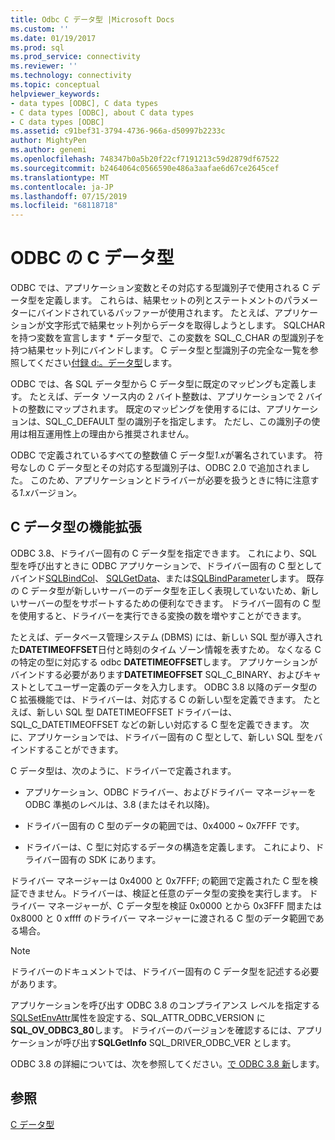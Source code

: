 ```yaml
---
title: Odbc C データ型 |Microsoft Docs
ms.custom: ''
ms.date: 01/19/2017
ms.prod: sql
ms.prod_service: connectivity
ms.reviewer: ''
ms.technology: connectivity
ms.topic: conceptual
helpviewer_keywords:
- data types [ODBC], C data types
- C data types [ODBC], about C data types
- C data types [ODBC]
ms.assetid: c91bef31-3794-4736-966a-d50997b2233c
author: MightyPen
ms.author: genemi
ms.openlocfilehash: 748347b0a5b20f22cf7191213c59d2879df67522
ms.sourcegitcommit: b2464064c0566590e486a3aafae6d67ce2645cef
ms.translationtype: MT
ms.contentlocale: ja-JP
ms.lasthandoff: 07/15/2019
ms.locfileid: "68118718"
---
```

# <a name="c-data-types-in-odbc"></a>ODBC の C データ型
ODBC では、アプリケーション変数とその対応する型識別子で使用される C データ型を定義します。 これらは、結果セットの列とステートメントのパラメーターにバインドされているバッファーが使用されます。 たとえば、アプリケーションが文字形式で結果セット列からデータを取得しようとします。 SQLCHAR を持つ変数を宣言します * データ型で、この変数を SQL_C_CHAR の型識別子を持つ結果セット列にバインドします。 C データ型と型識別子の完全な一覧を参照してください[付録 d:。データ型](../../../odbc/reference/appendixes/appendix-d-data-types.md)します。  
  
 ODBC では、各 SQL データ型から C データ型に既定のマッピングも定義します。 たとえば、データ ソース内の 2 バイト整数は、アプリケーションで 2 バイトの整数にマップされます。 既定のマッピングを使用するには、アプリケーションは、SQL_C_DEFAULT 型の識別子を指定します。 ただし、この識別子の使用は相互運用性上の理由から推奨されません。  
  
 ODBC で定義されているすべての整数値 C データ型*1.x*が署名されています。 符号なしの C データ型とその対応する型識別子は、ODBC 2.0 で追加されました。 このため、アプリケーションとドライバーが必要を扱うときに特に注意する*1.x*バージョン。  
  
## <a name="c-data-type-extensibility"></a>C データ型の機能拡張  
 ODBC 3.8、ドライバー固有の C データ型を指定できます。 これにより、SQL 型を呼び出すときに ODBC アプリケーションで、ドライバー固有の C 型としてバインド[SQLBindCol](../../../odbc/reference/syntax/sqlbindcol-function.md)、 [SQLGetData](../../../odbc/reference/syntax/sqlgetdata-function.md)、または[SQLBindParameter](../../../odbc/reference/syntax/sqlbindparameter-function.md)します。 既存の C データ型が新しいサーバーのデータ型を正しく表現していないため、新しいサーバーの型をサポートするための便利なできます。 ドライバー固有の C 型を使用すると、ドライバーを実行できる変換の数を増やすことができます。  
  
 たとえば、データベース管理システム (DBMS) には、新しい SQL 型が導入された**DATETIMEOFFSET**日付と時刻のタイム ゾーン情報を表すため。 なくなる C の特定の型に対応する odbc **DATETIMEOFFSET**します。 アプリケーションがバインドする必要があります**DATETIMEOFFSET** SQL_C_BINARY、およびキャストとしてユーザー定義のデータを入力します。 ODBC 3.8 以降のデータ型の C 拡張機能では、ドライバーは、対応する C の新しい型を定義できます。 たとえば、新しい SQL 型 DATETIMEOFFSET ドライバーは、SQL_C_DATETIMEOFFSET などの新しい対応する C 型を定義できます。 次に、アプリケーションでは、ドライバー固有の C 型として、新しい SQL 型をバインドすることができます。  
  
 C データ型は、次のように、ドライバーで定義されます。  
  
-   アプリケーション、ODBC ドライバー、およびドライバー マネージャーを ODBC 準拠のレベルは、3.8 (またはそれ以降)。  
  
-   ドライバー固有の C 型のデータの範囲では、0x4000 ~ 0x7FFF です。  
  
-   ドライバーは、C 型に対応するデータの構造を定義します。  これにより、ドライバー固有の SDK にあります。  
  
 ドライバー マネージャーは 0x4000 と 0x7FFF; の範囲で定義された C 型を検証できません。ドライバーは、検証と任意のデータ型の変換を実行します。 ドライバー マネージャーが、C データ型を検証 0x0000 とから 0x3FFF 間または 0x8000 と 0 xffff のドライバー マネージャーに渡される C 型のデータ範囲である場合。  
  
> [!NOTE]  
>  ドライバーのドキュメントでは、ドライバー固有の C データ型を記述する必要があります。  
  
 アプリケーションを呼び出す ODBC 3.8 のコンプライアンス レベルを指定する[SQLSetEnvAttr](../../../odbc/reference/syntax/sqlsetenvattr-function.md)属性を設定する、SQL_ATTR_ODBC_VERSION に**SQL_OV_ODBC3_80**します。 ドライバーのバージョンを確認するには、アプリケーションが呼び出す**SQLGetInfo** SQL_DRIVER_ODBC_VER とします。  
  
 ODBC 3.8 の詳細については、次を参照してください。[で ODBC 3.8 新](../../../odbc/reference/what-s-new-in-odbc-3-8.md)します。  
  
## <a name="see-also"></a>参照  
 [C データ型](../../../odbc/reference/appendixes/c-data-types.md)
